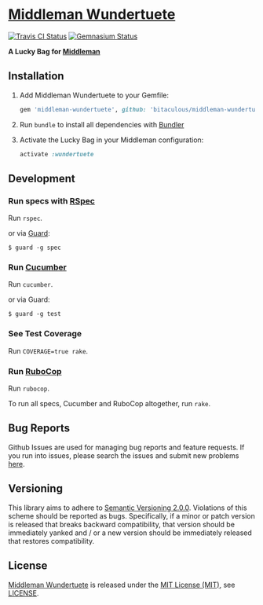 [Middleman Wundertuete]
=======================

[![Travis CI Status][Travis CI Status]][Travis CI]
[![Gemnasium Status][Gemnasium Status]][Gemnasium]

**A Lucky Bag for [Middleman]**

Installation
------------

1. Add Middleman Wundertuete to your Gemfile:

    ```ruby
    gem 'middleman-wundertuete', github: 'bitaculous/middleman-wundertuete'
    ```

2. Run `bundle` to install all dependencies with [Bundler]

3. Activate the Lucky Bag in your Middleman configuration:

    ```ruby
    activate :wundertuete
    ```

Development
-----------

### Run specs with [RSpec]

Run `rspec`.

or via [Guard]:

```
$ guard -g spec
```

### Run [Cucumber]

Run `cucumber`.

or via Guard:

```
$ guard -g test
```

### See Test Coverage

Run `COVERAGE=true rake`.

### Run [RuboCop]

Run `rubocop`.

To run all specs, Cucumber and RuboCop altogether, run `rake`.

Bug Reports
-----------

Github Issues are used for managing bug reports and feature requests. If you run into issues, please search the issues
and submit new problems [here].

Versioning
----------

This library aims to adhere to [Semantic Versioning 2.0.0]. Violations of this scheme should be reported as bugs.
Specifically, if a minor or patch version is released that breaks backward compatibility, that version should be
immediately yanked and / or a new version should be immediately released that restores compatibility.

License
-------

[Middleman Wundertuete] is released under the [MIT License (MIT)], see [LICENSE].

[Bundler]: http://bundler.io "The best way to manage a Ruby application's gems"
[Cucumber]: https://cucumber.io "Simple, human collaboration"
[Gemnasium]: https://gemnasium.com/bitaculous/middleman-wundertuete "Middleman Wundertuete at Gemnasium"
[Gemnasium Status]: https://img.shields.io/gemnasium/bitaculous/middleman-wundertuete.svg?style=flat "Gemnasium Status"
[Guard]: http://guardgem.org "A command line tool to easily handle events on file system modifications."
[here]: https://github.com/bitaculous/middleman-wundertuete/issues "Github Issues"
[LICENSE]: https://raw.githubusercontent.com/bitaculous/middleman-wundertuete/master/LICENSE "License"
[Middleman]: http://middlemanapp.com "Hand-crafted frontend development"
[Middleman Wundertuete]: https://bitaculous.github.io/middleman-wundertuete/ "A Lucky Bag for Middleman"
[MIT License (MIT)]: http://opensource.org/licenses/MIT "The MIT License (MIT)"
[RSpec]: http://rspec.info "Behaviour Driven Development for Ruby"
[RuboCop]: https://github.com/bbatsov/rubocop "A Ruby static code analyzer, based on the community Ruby style guide."
[Semantic Versioning 2.0.0]: http://semver.org "Semantic Versioning 2.0.0"
[Travis CI]: https://travis-ci.org/bitaculous/middleman-wundertuete "Middleman Wundertuete at Travis CI"
[Travis CI Status]: https://img.shields.io/travis/bitaculous/middleman-wundertuete.svg?style=flat "Travis CI Status"